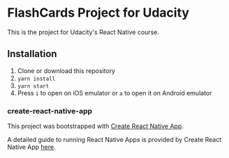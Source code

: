 # FlashCards Project for Udacity

This is the project for Udacity's React Native course.

## Installation

1. Clone or download this repository
2. `yarn install`
3. `yarn start`
4. Press `i` to open on iOS emulator or `a` to open it on Android emulator 

### create-react-native-app

This project was bootstrapped with [Create React Native App](https://github.com/react-community/create-react-native-app).

A detailed guide to running React Native Apps is provided by Create React Native App [here](https://github.com/react-community/create-react-native-app/blob/master/react-native-scripts/template/README.md).
